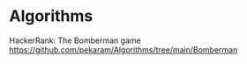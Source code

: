 # Algorithms

HackerRank: The Bomberman game 
https://github.com/pekaram/Algorithms/tree/main/Bomberman
